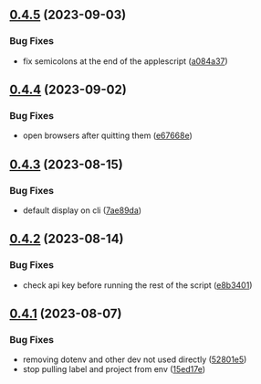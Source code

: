 ## [0.4.5](https://github.com/iloveitaly/clean-browser/compare/v0.4.4...v0.4.5) (2023-09-03)


### Bug Fixes

* fix semicolons at the end of the applescript ([a084a37](https://github.com/iloveitaly/clean-browser/commit/a084a37b88063404b24db275284be9a9c1d19edf))



## [0.4.4](https://github.com/iloveitaly/clean-browser/compare/v0.4.3...v0.4.4) (2023-09-02)


### Bug Fixes

* open browsers after quitting them ([e67668e](https://github.com/iloveitaly/clean-browser/commit/e67668ea3f32f866b4d42bca8e17be9e62e90e9f))



## [0.4.3](https://github.com/iloveitaly/clean-browser/compare/v0.4.2...v0.4.3) (2023-08-15)


### Bug Fixes

* default display on cli ([7ae89da](https://github.com/iloveitaly/clean-browser/commit/7ae89da447372304a8e504d66847fb32c0392f0c))



## [0.4.2](https://github.com/iloveitaly/clean-browser/compare/v0.4.1...v0.4.2) (2023-08-14)


### Bug Fixes

* check api key before running the rest of the script ([e8b3401](https://github.com/iloveitaly/clean-browser/commit/e8b3401ccad6446b3f2bef6dd493fa9aaeafeca7))



## [0.4.1](https://github.com/iloveitaly/clean-browser/compare/v0.4.0...v0.4.1) (2023-08-07)


### Bug Fixes

* removing dotenv and other dev not used directly ([52801e5](https://github.com/iloveitaly/clean-browser/commit/52801e5a2bfac7d87ead0e7f3588764455f1a87d))
* stop pulling label and project from env ([15ed17e](https://github.com/iloveitaly/clean-browser/commit/15ed17e8ed22a41712f05ae74b3f8c2989d97a18))



